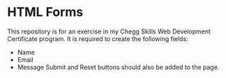 # HTML Forms
This repository is for an exercise in my Chegg Skills Web Development Certificate program. It is required to create the following fields:
* Name
* Email
* Message
Submit and Reset buttons should also be added to the page.
